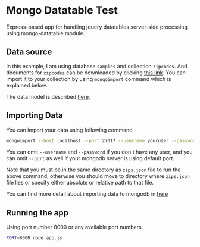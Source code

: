 # Mongo Datatable Test

Express-based app for handling jquery datatables server-side processing using mongo-datatable module.

## Data source

In this example, I am using database `samples` and collection `zipcodes`. And documents for `zipcodes` can be downloaded by clicking [this link](http://media.mongodb.org/zips.json?_ga=1.69149396.496420190.1431955345). You can import it to your collection by using `mongoimport` command which is explained below.

The data model is described [here](http://docs.mongodb.org/manual/tutorial/aggregation-zip-code-data-set/).

## Importing Data

You can import your data using following command

```bash
mongoimport --host localhost --port 27017 --username youruser --password yourpassword --collection zipcodes --db samples --file zips.json
```

You can omit `--username` and `--password` if you don't  have any user, and you can omit `--port` as well if your mongodb server is using default port.

Note that you must be in the same directory as `zips.json` file to run the above command, otherwise you should move to directory where `zips.json` file lies or specify either absolute or relative path to that file.

You can find more detail about importing data to mongodb in [here](http://docs.mongodb.org/manual/reference/program/mongoimport/)

## Running the app

Using port number 8000 or any available port numbers.

```bash
PORT=8000 node app.js
```